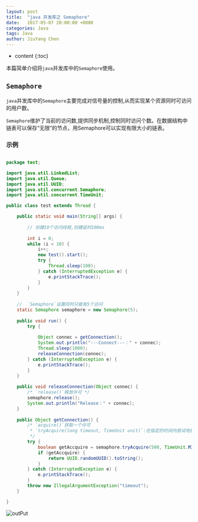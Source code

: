 ```yaml
---
layout: post
title:  "java 并发库之 Semaphore"
date:   2017-05-07 20:00:00 +0800
categories: Java 
tags: Java
author: JiuYang Chen
---
```




* content
{:toc}





本篇简单介绍将`java`并发库中的`Semaphore`使用。

## `Semaphore`

`java`并发库中的`Semaphore`主要完成对信号量的控制,从而实现某个资源同时可访问的用户数。


`Semaphore`维护了当前的访问数,提供同步机制,控制同时访问个数。在数据结构中链表可以保存“无限”的节点，用Semaphore可以实现有限大小的链表。


### 示例

```java

package test;

import java.util.LinkedList;
import java.util.Queue;
import java.util.UUID;
import java.util.concurrent.Semaphore;
import java.util.concurrent.TimeUnit;

public class test extends Thread {

	public static void main(String[] args) {  
		
		// 创建10个访问线程,创建延时100ms
		
        int i = 0;  
        while (i < 10) {  
            i++;  
            new test().start();  
            try {  
                Thread.sleep(100);  
            } catch (InterruptedException e) {  
                e.printStackTrace();  
            }  
        }  
    }  
  
    //  `Semaphore`设置同时只能有5个访问
    static Semaphore semaphore = new Semaphore(5);  
  
    public void run() {  
        try {  
        	
            Object connec = getConnection();  
            System.out.println("---Connect---：" + connec);  
            Thread.sleep(1000);  
            releaseConnection(connec);  
        } catch (InterruptedException e) {  
            e.printStackTrace();  
        }  
    }  
  
    public void releaseConnection(Object connec) {  
        /* `release()`释放许可 */  
        semaphore.release();  
        System.out.println("Release：" + connec);  
    }  
  
    public Object getConnection() {  
    	/* `acquire()`获取一个许可
    	 * `tryAcquire(long timeout, TimeUnit unit)`:在指定的时间内尝试地获取1个许可，如果获取不到就返回false
         */
        try {
            boolean getAccquire = semaphore.tryAcquire(500, TimeUnit.MILLISECONDS);  
            if (getAccquire) {  
                return UUID.randomUUID().toString();  
            }  
        } catch (InterruptedException e) {  
            e.printStackTrace();  
        }  
        throw new IllegalArgumentException("timeout");  
    }  

}

```

![outPut](http://wx3.sinaimg.cn/mw690/c584f169ly1fgdpubgxwzj20iu0anq3p.jpg)




















